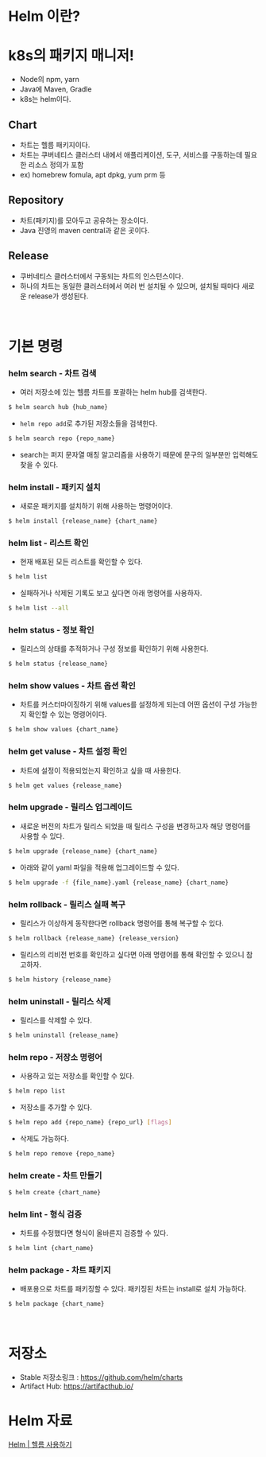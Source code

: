 # Helm 이란?

# k8s의 패키지 매니저!

- Node의 npm, yarn
- Java에 Maven, Gradle
- k8s는 helm이다.

## Chart

- 차트는 헬름 패키지이다.
- 차트는 쿠버네티스 클러스터 내에서 애플리케이션, 도구, 서비스를 구동하는데 필요한 리소스 정의가 포함
- ex) homebrew fomula, apt dpkg, yum prm 등

## Repository

- 차트(패키지)를 모아두고 공유하는 장소이다.
- Java 진영의 maven central과 같은 곳이다.

## Release

- 쿠버네티스 클러스터에서 구동되는 차트의 인스턴스이다.
- 하나의 차트는 동일한 클러스터에서 여러 번 설치될 수 있으며, 설치될 때마다 새로운 release가 생성된다.

<br/>

# 기본 명령

### helm search - 차트 검색

- 여러 저장소에 있는 헬름 차트를 포괄하는 helm hub를 검색한다.

```bash
$ helm search hub {hub_name}
```

- `helm repo add`로 추가된 저장소들을 검색한다.

```bash
$ helm search repo {repo_name}
```

- search는 퍼지 문자열 매칭 알고리즘을 사용하기 때문에 문구의 일부분만 입력해도 찾을 수 있다.

### helm install - 패키지 설치

- 새로운 패키지를 설치하기 위해 사용하는 명령어이다.

```bash
$ helm install {release_name} {chart_name}
```

### helm list - 리스트 확인

- 현재 배포된 모든 리스트를 확인할 수 있다.

```bash
$ helm list
```

- 실패하거나 삭제된 기록도 보고 싶다면 아래 명령어를 사용하자.

```bash
$ helm list --all
```

### helm status - 정보 확인

- 릴리스의 상태를 추적하거나 구성 정보를 확인하기 위해 사용한다.

```bash
$ helm status {release_name}
```

### helm show values - 차트 옵션 확인

- 차트를 커스터마이징하기 위해 values를 설정하게 되는데 어떤 옵션이 구성 가능한지 확인할 수 있는 명령어이다.

```bash
$ helm show values {chart_name}
```

### helm get valuse - 차트 설정 확인

- 차트에 설정이 적용되었는지 확인하고 싶을 때 사용한다.

```bash
$ helm get values {release_name}
```

### helm upgrade - 릴리스 업그레이드

- 새로운 버전의 차트가 릴리스 되었을 때 릴리스 구성을 변경하고자 해당 명령어를 사용할 수 있다.

```bash
$ helm upgrade {release_name} {chart_name}
```

- 아래와 같이 yaml 파일을 적용해 업그레이드할 수 있다.

```bash
$ helm upgrade -f {file_name}.yaml {release_name} {chart_name}
```

### helm rollback - 릴리스 실패 복구

- 릴리스가 이상하게 동작한다면 rollback 명령어를 통해 복구할 수 있다.

```bash
$ helm rollback {release_name} {release_version}
```

- 릴리스의 리비전 번호를 확인하고 싶다면 아래 명령어를 통해 확인할 수 있으니 참고하자.

```bash
$ helm history {release_name}
```

### helm uninstall - 릴리스 삭제

- 릴리스를 삭제할 수 있다.

```bash
$ helm uninstall {release_name}
```

### helm repo - 저장소 명령어

- 사용하고 있는 저장소를 확인할 수 있다.

```bash
$ helm repo list
```

- 저장소를 추가할 수 있다.

```bash
$ helm repo add {repo_name} {repo_url} [flags]
```

- 삭제도 가능하다.

```bash
$ helm repo remove {repo_name}
```

### helm create - 차트 만들기

```bash
$ helm create {chart_name}
```

### helm lint - 형식 검증

- 차트를 수정했다면 형식이 올바른지 검증할 수 있다.

```bash
$ helm lint {chart_name}
```

### helm package - 차트 패키지

- 배포용으로 차트를 패키징할 수 있다. 패키징된 차트는 install로 설치 가능하다.

```bash
$ helm package {chart_name}
```

<br/>

# 저장소

- Stable 저장소링크 : https://github.com/helm/charts
- Artifact Hub: https://artifacthub.io/

# Helm 자료

[Helm | 헬름 사용하기](https://helm.sh/ko/docs/intro/using_helm/)